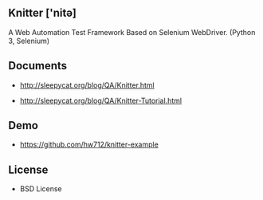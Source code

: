 Knitter ['nitə]
--------------------------------------------

 A Web Automation Test Framework Based on Selenium WebDriver. (Python 3, Selenium) 


Documents
--------------------------------------------

- http://sleepycat.org/blog/QA/Knitter.html

- http://sleepycat.org/blog/QA/Knitter-Tutorial.html


Demo
--------------------------------------------

- https://github.com/hw712/knitter-example


License
--------------------------------------------

- BSD License








